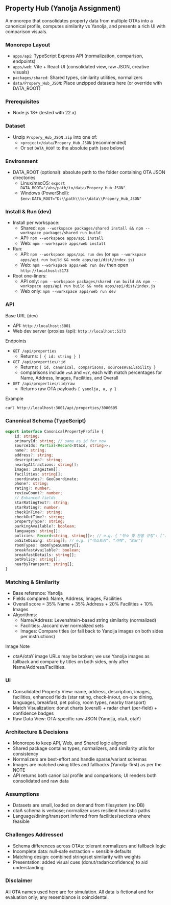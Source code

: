 ## Property Hub (Yanolja Assignment)

A monorepo that consolidates property data from multiple OTAs into a canonical profile, computes similarity vs Yanolja, and presents a rich UI with comparison visuals.

### Monorepo Layout
- `apps/api`: TypeScript Express API (normalization, comparison, endpoints)
- `apps/web`: Vite + React UI (consolidated view, raw JSON, creative visuals)
- `packages/shared`: Shared types, similarity utilities, normalizers
- `data/Propery_Hub_JSON`: Place unzipped datasets here (or override with DATA_ROOT)

### Prerequisites
- Node.js 18+ (tested with 22.x)

### Dataset
- Unzip `Propery_Hub_JSON.zip` into one of:
  - `<project>/data/Propery_Hub_JSON` (recommended)
  - Or set `DATA_ROOT` to the absolute path (see below)

### Environment
- DATA_ROOT (optional): absolute path to the folder containing OTA JSON directories
  - Linux/macOS: `export DATA_ROOT="/abs/path/to/data/Propery_Hub_JSON"`
  - Windows (PowerShell): `$env:DATA_ROOT="D:\\path\\to\\data\\Propery_Hub_JSON"`

### Install & Run (dev)
- Install per workspace:
  - Shared: `npm --workspace packages/shared install && npm --workspace packages/shared run build`
  - API: `npm --workspace apps/api install`
  - Web: `npm --workspace apps/web install`
- Run:
  - API: `npm --workspace apps/api run dev` (or `npm --workspace apps/api run build && node apps/api/dist/index.js`)
  - Web: `npm --workspace apps/web run dev` then open `http://localhost:5173`
- Root one-liners:
  - API only: `npm --workspace packages/shared run build && npm --workspace apps/api run build && node apps/api/dist/index.js`
  - Web only: `npm --workspace apps/web run dev`

### API
Base URL (dev)
- API: `http://localhost:3001`
- Web dev server (proxies /api): `http://localhost:5173`

Endpoints
- `GET /api/properties`
  - Returns: `[ { id: string } ]`
- `GET /api/properties/:id`
  - Returns: `{ id, canonical, comparisons, sourcesAvailability }`
  - comparisons include `vsA` and `vsY`, each with match percentages for Name, Address, Images, Facilities, and Overall
- `GET /api/properties/:id/raw`
  - Returns raw OTA payloads `{ yanolja, a, y }`

Example
```bash
curl http://localhost:3001/api/properties/3000605
```

### Canonical Schema (TypeScript)
```12:63:packages/shared/src/types.ts
export interface CanonicalPropertyProfile {
	id: string;
	primaryId: string; // same as id for now
	sourceIds: Partial<Record<OtaId, string>>;
	name?: string;
	address?: string;
	description?: string;
	nearbyAttractions: string[];
	images: ImageItem[];
	facilities: string[];
	coordinates?: GeoCoordinate;
	phone?: string;
	rating?: number;
	reviewCount?: number;
	// Enhanced fields
	starRatingText?: string;
	starRating?: number;
	checkInTime?: string;
	checkOutTime?: string;
	propertyType?: string;
	parkingAvailable?: boolean;
	languages: string[];
	policies: Record<string, string[]>; // e.g. { "취소 및 환불 규정": ["...", ...] }
	onSiteDining: string[]; // e.g. ["레스토랑", "카페", "Bar"]
	roomTypes: RoomTypeSummary[];
	breakfastAvailable?: boolean;
	breakfastDetails: string[];
	petPolicy: string[];
	nearbyTransport: string[];
}
```

### Matching & Similarity
- Base reference: Yanolja
- Fields compared: Name, Address, Images, Facilities
- Overall score = 35% Name + 35% Address + 20% Facilities + 10% Images
- Algorithms:
  - Name/Address: Levenshtein-based string similarity (normalized)
  - Facilities: Jaccard over normalized sets
  - Images: Compare titles (or fall back to Yanolja images on both sides per instructions)

Image Note
- otaA/otaY image URLs may be broken; we use Yanolja images as fallback and compare by titles on both sides, only after Name/Address/Facilities.

### UI
- Consolidated Property View: name, address, description, images, facilities, enhanced fields (star rating, check-in/out, on-site dining, languages, breakfast, pet policy, room types, nearby transport)
- Match Visualization: donut charts (overall) + radar chart (per-field) + confidence badges
- Raw Data View: OTA-specific raw JSON (Yanolja, otaA, otaY)

### Architecture & Decisions
- Monorepo to keep API, Web, and Shared logic aligned
- Shared package contains types, normalizers, and similarity utils for consistency
- Normalizers are best-effort and handle sparse/variant schemas
- Images are matched using titles and fallbacks (Yanolja-first) as per the NOTE
- API returns both canonical profile and comparisons; UI renders both consolidated and raw data

### Assumptions
- Datasets are small, loaded on demand from filesystem (no DB)
- otaA schema is verbose; normalizer uses resilient heuristic paths
- Language/dining/transport inferred from facilities/sections where feasible

### Challenges Addressed
- Schema differences across OTAs: tolerant normalizers and fallback logic
- Incomplete data: null-safe extraction + sensible defaults
- Matching design: combined string/set similarity with weights
- Presentation: added visual cues (donut/radar/confidence) to aid understanding

### Disclaimer
All OTA names used here are for simulation. All data is fictional and for evaluation only; any resemblance is coincidental.
